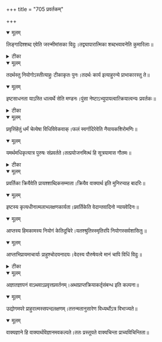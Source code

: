 +++
title = "705 प्रवर्तकम्"

+++


<details open><summary>मूलम्</summary>

लिङ्गादिश्शब्द एवेति जरन्मीमांसका विदुः।तद्व्यापारात्मिका शब्दभवावनेति कुमारिलाः॥
</details>



<details><summary>टीका</summary>

न्यायसु.[26]
</details>



<details open><summary>मूलम्</summary>

तदर्थस्तु नियोगोऽस्तीत्याहुः टीकाकृतः पुनः।तदर्थः कार्य इत्याहुरन्ये प्राभाकारस्तु ते॥
</details>



<details open><summary>मूलम्</summary>

इष्टसाधनता याऽस्ति धात्वर्थे सेति मण्डनः।पुंसा नेष्टाऽभ्युपायत्वात्क्रियात्वन्यः प्रवर्तकः॥
</details>



<details><summary>टीका</summary>

वि. वि.[243]
</details>



<details open><summary>मूलम्</summary>

प्रवृत्तिंहेतुं धर्मं चेत्येषा विधिविवेकवाक्।फलं स्वर्गादिरेवेति नैयायकशिरोमणिः॥
</details>



<details open><summary>मूलम्</summary>

यमर्थमधिकृत्यात्र पुरुषः संप्रवर्तते।तत्प्रयोजनमित्थं हि सूत्रयामास गौतमः॥
</details>



<details><summary>टीका</summary>

न्या. सू.[1-1-24]
</details>



<details open><summary>मूलम्</summary>

प्रवर्तिका क्रियैवेति प्रायश्शाब्दिकसम्माता।क्रियैव वाक्यार्थ इति मुनिरप्याह बादरिः॥
</details>



<details open><summary>मूलम्</summary>

इष्टस्य कृत्यधीनात्मलाभलक्षणकार्यता।प्रवर्तिकेति वेदान्तवादिनो न्यायवेदिनः॥
</details>



<details open><summary>मूलम्</summary>

आप्तस्य हिमकामस्य नियोगं केतिदूचिरे।यतश्श्रुतिस्स्मृतिरपि नियोगस्सर्वशासितुः॥
</details>



<details open><summary>मूलम्</summary>

आप्ताभिप्रायमाचार्याः प्राहुश्चोदयनादयः।वेदस्य पौरुषेयत्वे मानं चापि विधिं विदुः॥
</details>



<details><summary>टीका</summary>

न्या. कु.[5 स्त.]
</details>



<details open><summary>मूलम्</summary>

अज्ञातज्ञापनं वाऽथवाऽप्रवृत्तप्रवर्तनम्।अथाप्राप्तक्रियाकर्तृसंबन्ध इति कल्पना॥
</details>



<details open><summary>मूलम्</summary>

उद्योगमपरे प्राहुरात्मस्सपन्दलक्षणम्।तत्तन्मतानुसारेण विध्यर्थोऽत्र विभाज्यते॥
</details>



<details open><summary>मूलम्</summary>

वाक्यज्ञाने हि वाक्यार्थविज्ञानमवकल्पते।ततः प्रस्तूयते वाक्यचिन्ता प्राच्यविचिन्तिता॥
</details>


